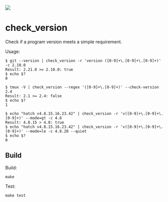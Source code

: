 ![](https://github.com/akselsjogren/check_version/workflows/Build/badge.svg)

# check_version
Check if a program version meets a simple requirement.

Usage:
```console
$ git --version | check_version -r 'version ([0-9]+\.[0-9]+\.[0-9]+)' -c 2.10.0
Result: 2.21.0 >= 2.10.0: true
$ echo $?
0

$ tmux -V | check_version --regex '([0-9]+\.[0-9]+)' --check-version 2.4
Result: 2.1 >= 2.4: false
$ echo $?
1

$ echo "hatch v4.8.15.16.23.42" | check_version -r 'v([0-9]+\.[0-9]+\.[0-9]+)' --mode=gt -c 4.8
Result: 4.8.15 > 4.8: true
$ echo "hatch v4.8.15.16.23.42" | check_version -r 'v([0-9]+\.[0-9]+\.[0-9]+)' --mode=le -c 4.8.20 --quiet
$ echo $?
0
```


## Build
Build:

    make

Test:

    make test
